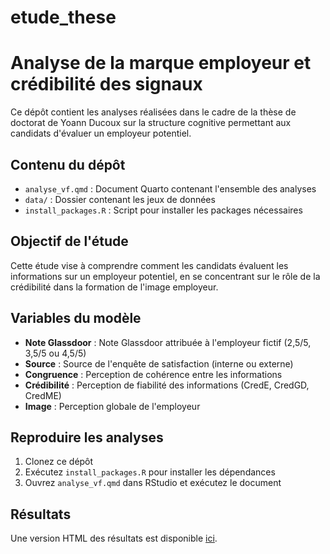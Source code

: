 # etude_these
# Analyse de la marque employeur et crédibilité des signaux

Ce dépôt contient les analyses réalisées dans le cadre de la thèse de doctorat de Yoann Ducoux sur la structure cognitive permettant aux candidats d'évaluer un employeur potentiel.

## Contenu du dépôt

- `analyse_vf.qmd` : Document Quarto contenant l'ensemble des analyses
- `data/` : Dossier contenant les jeux de données
- `install_packages.R` : Script pour installer les packages nécessaires

## Objectif de l'étude

Cette étude vise à comprendre comment les candidats évaluent les informations sur un employeur potentiel, en se concentrant sur le rôle de la crédibilité dans la formation de l'image employeur.

## Variables du modèle

- **Note Glassdoor** : Note Glassdoor attribuée à l'employeur fictif (2,5/5, 3,5/5 ou 4,5/5)
- **Source** : Source de l'enquête de satisfaction (interne ou externe)
- **Congruence** : Perception de cohérence entre les informations
- **Crédibilité** : Perception de fiabilité des informations (CredE, CredGD, CredME)
- **Image** : Perception globale de l'employeur

## Reproduire les analyses

1. Clonez ce dépôt
2. Exécutez `install_packages.R` pour installer les dépendances
3. Ouvrez `analyse_vf.qmd` dans RStudio et exécutez le document

## Résultats

Une version HTML des résultats est disponible [ici](https://rpubs.com/YoannDucoux/quantiphdYD).
